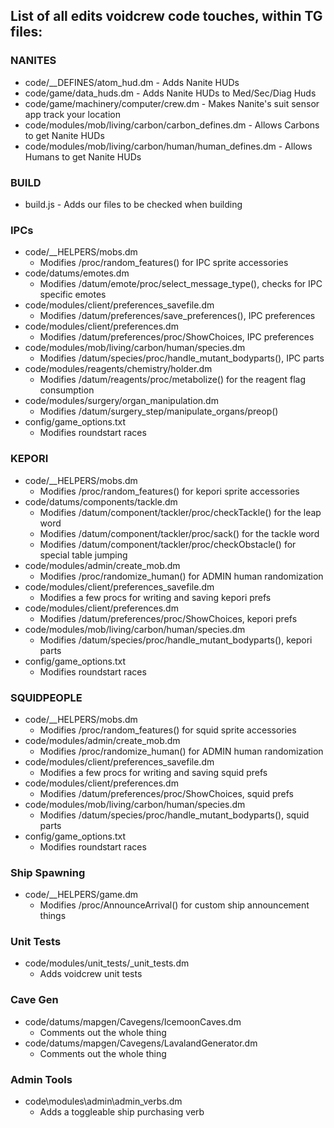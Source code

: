 ## List of all edits voidcrew code touches, within TG files:

### NANITES
- code/__DEFINES/atom_hud.dm - Adds Nanite HUDs
- code/game/data_huds.dm - Adds Nanite HUDs to Med/Sec/Diag Huds
- code/game/machinery/computer/crew.dm - Makes Nanite's suit sensor app track your location
- code/modules/mob/living/carbon/carbon_defines.dm - Allows Carbons to get Nanite HUDs
- code/modules/mob/living/carbon/human/human_defines.dm - Allows Humans to get Nanite HUDs

### BUILD
- build.js - Adds our files to be checked when building

### IPCs
- code/__HELPERS/mobs.dm
	- Modifies /proc/random_features() for IPC sprite accessories
- code/datums/emotes.dm
	- Modifies /datum/emote/proc/select_message_type(), checks for IPC specific emotes
- code/modules/client/preferences_savefile.dm
	- Modifies /datum/preferences/save_preferences(), IPC preferences
- code/modules/client/preferences.dm
	- Modifies /datum/preferences/proc/ShowChoices, IPC preferences
- code/modules/mob/living/carbon/human/species.dm
	- Modifies /datum/species/proc/handle_mutant_bodyparts(), IPC parts
- code/modules/reagents/chemistry/holder.dm
	- Modifies /datum/reagents/proc/metabolize() for the reagent flag consumption
- code/modules/surgery/organ_manipulation.dm
	- Modifies /datum/surgery_step/manipulate_organs/preop()
- config/game_options.txt
	- Modifies roundstart races

### KEPORI
- code/__HELPERS/mobs.dm
	- Modifies /proc/random_features() for kepori sprite accessories
- code/datums/components/tackle.dm
	- Modifies /datum/component/tackler/proc/checkTackle() for the leap word
	- Modifies /datum/component/tackler/proc/sack() for the tackle word
	- Modifies /datum/component/tackler/proc/checkObstacle() for special table jumping 
- code/modules/admin/create_mob.dm
	- Modifies /proc/randomize_human() for ADMIN human randomization
- code/modules/client/preferences_savefile.dm
	- Modifies a few procs for writing and saving kepori prefs
- code/modules/client/preferences.dm
	- Modifies /datum/preferences/proc/ShowChoices, kepori prefs
- code/modules/mob/living/carbon/human/species.dm
	- Modifies /datum/species/proc/handle_mutant_bodyparts(), kepori parts
- config/game_options.txt
	- Modifies roundstart races

### SQUIDPEOPLE
- code/__HELPERS/mobs.dm
	- Modifies /proc/random_features() for squid sprite accessories
- code/modules/admin/create_mob.dm
	- Modifies /proc/randomize_human() for ADMIN human randomization
- code/modules/client/preferences_savefile.dm
	- Modifies a few procs for writing and saving squid prefs
- code/modules/client/preferences.dm
	- Modifies /datum/preferences/proc/ShowChoices, squid prefs
- code/modules/mob/living/carbon/human/species.dm
	- Modifies /datum/species/proc/handle_mutant_bodyparts(), squid parts
- config/game_options.txt
	- Modifies roundstart races

### Ship Spawning
- code/__HELPERS/game.dm
	- Modifies /proc/AnnounceArrival() for custom ship announcement things

### Unit Tests
- code/modules/unit_tests/_unit_tests.dm
	- Adds voidcrew unit tests

### Cave Gen
- code/datums/mapgen/Cavegens/IcemoonCaves.dm
	- Comments out the whole thing
- code/datums/mapgen/Cavegens/LavalandGenerator.dm
	- Comments out the whole thing

### Admin Tools
- code\modules\admin\admin_verbs.dm
	- Adds a toggleable ship purchasing verb
